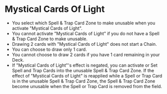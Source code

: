 # Mystical Cards Of Light

*   You select which Spell & Trap Card Zone to make unusable when you activate "Mystical Cards of Light".
*   You cannot activate "Mystical Cards of Light" if you do not have a Spell & Trap Card Zone to make unusable.
*   Drawing 2 cards with "Mystical Cards of Light" does not start a Chain.
*   You can choose to draw only 1 card.
*   You cannot choose to draw 2 cards if you have 1 card remaining in your Deck.
*   If "Mystical Cards of Light"'s effect is negated, you can activate or Set Spell and Trap Cards into the unusable Spell & Trap Card Zone. If the effect of "Mystical Cards of Light" is reapplied while a Spell or Trap Card is in the unusable Spell & Trap Card Zone, the Spell & Trap Card Zone become unusable when the Spell or Trap Card is removed from the field.

